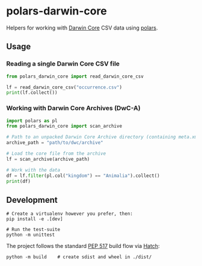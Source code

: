 # polars-darwin-core

Helpers for working with [Darwin Core](https://dwc.tdwg.org/) CSV data using [polars](https://pola.rs/).

## Usage

### Reading a single Darwin Core CSV file

```python
from polars_darwin_core import read_darwin_core_csv

lf = read_darwin_core_csv("occurrence.csv")
print(lf.collect())
```

### Working with Darwin Core Archives (DwC-A)

```python
import polars as pl
from polars_darwin_core import scan_archive

# Path to an unpacked Darwin Core Archive directory (containing meta.xml)
archive_path = "path/to/dwc/archive"

# Load the core file from the archive
lf = scan_archive(archive_path)

# Work with the data
df = lf.filter(pl.col("kingdom") == "Animalia").collect()
print(df)
```

## Development

```shell
# Create a virtualenv however you prefer, then:
pip install -e .[dev]

# Run the test-suite
python -m unittest
```

The project follows the standard [PEP 517](https://peps.python.org/pep-0517/) build flow via [Hatch](https://hatch.pypa.io/):

```shell
python -m build    # create sdist and wheel in ./dist/
```
